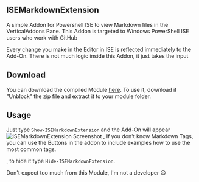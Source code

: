 ISEMarkdownExtension
-------------


A simple Addon for Powershell ISE to view Markdown files in the VerticalAddons Pane.
This Addon is targeted to Windows PowerShell ISE users who work with GitHub 

Every change you make in the Editor in ISE is reflected immediately to the Add-On.
There is not much logic inside this Addon, it just takes the input 


## Download ##
You can download the compiled Module [here](http://www.nt-guys.com/ps/ISEMarkdownExtension/ISEMarkdownExtension.zip). To use it, download it "Unblock" the zip file and extract it to your module folder.

## Usage
Just type `Show-ISEMarkdownExtension` and the Add-On will appear ![ISEMarkdownExtension Screenshot](http://nt-guys.com/ps/ISEMarkdownExtension/ISEMarkdown.png) ,
If you don't know Markdown Tags, you can use the Buttons in the addon to include examples how to use the most common tags.

, to hide it type `Hide-ISEMarkdownExtension`. 

Don't expect too much from this Module, I'm not a developer :smiley:



